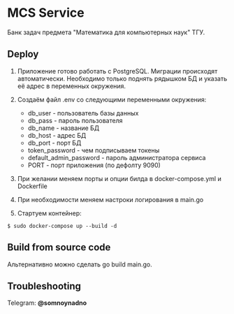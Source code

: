# MCS Service

Банк задач предмета "Математика для компьютерных наук" ТГУ.

## Deploy

1. Приложение готово работать с PostgreSQL. Миграции происходят автоматически.
Необходимо только поднять рядышком БД и указать её адрес в переменных окружения.

2. Создаём файл .env со следующими переменными окружения: 
    - db_user - пользователь базы данных
    - db_pass - пароль пользователя
    - db_name - название БД
    - db_host - адрес БД
    - db_port - порт БД
    - token_password - чем подписываем токены
    - default_admin_password - пароль администратора сервиса
    - PORT - порт приложения (по дефолту 9090)

3. При желании меняем порты и опции билда в docker-compose.yml и Dockerfile

4. При необходимости меняем настроки логирования в main.go

5. Стартуем контейнер: 

``` $ sudo docker-compose up --build -d ```

## Build from source code

Альтернативно можно сделать go build main.go.

## Troubleshooting

Telegram: __@somnoynadno__